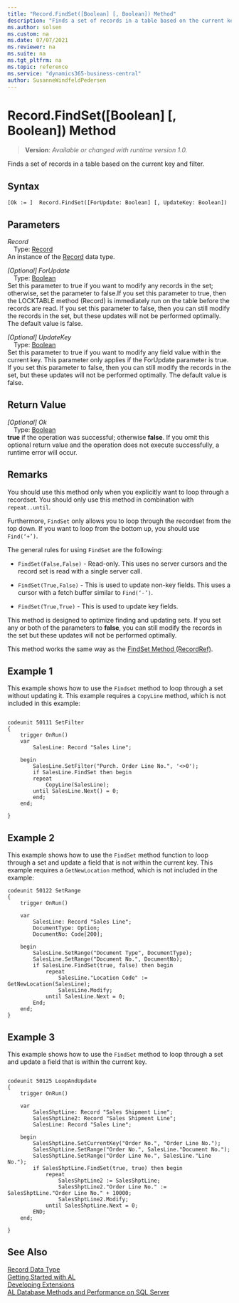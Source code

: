 ```yaml
---
title: "Record.FindSet([Boolean] [, Boolean]) Method"
description: "Finds a set of records in a table based on the current key and filter."
ms.author: solsen
ms.custom: na
ms.date: 07/07/2021
ms.reviewer: na
ms.suite: na
ms.tgt_pltfrm: na
ms.topic: reference
ms.service: "dynamics365-business-central"
author: SusanneWindfeldPedersen
---
```

[//]: # (START>DO_NOT_EDIT)
[//]: # (IMPORTANT:Do not edit any of the content between here and the END>DO_NOT_EDIT.)
[//]: # (Any modifications should be made in the .xml files in the ModernDev repo.)
# Record.FindSet([Boolean] [, Boolean]) Method
> **Version**: _Available or changed with runtime version 1.0._

Finds a set of records in a table based on the current key and filter.


## Syntax
```AL
[Ok := ]  Record.FindSet([ForUpdate: Boolean] [, UpdateKey: Boolean])
```
## Parameters
*Record*  
&emsp;Type: [Record](record-data-type.md)  
An instance of the [Record](record-data-type.md) data type.  

*[Optional] ForUpdate*  
&emsp;Type: [Boolean](../boolean/boolean-data-type.md)  
Set this parameter to true if you want to modify any records in the set; otherwise, set the parameter to false.If you set this parameter to true, then the LOCKTABLE method (Record) is immediately run on the table before the records are read. If you set this parameter to false, then you can still modify the records in the set, but these updates will not be performed optimally. The default value is false.
          
*[Optional] UpdateKey*  
&emsp;Type: [Boolean](../boolean/boolean-data-type.md)  
Set this parameter to true if you want to modify any field value within the current key. This parameter only applies if the ForUpdate parameter is true. If you set this parameter to false, then you can still modify the records in the set, but these updates will not be performed optimally. The default value is false.
          


## Return Value
*[Optional] Ok*  
&emsp;Type: [Boolean](../boolean/boolean-data-type.md)  
**true** if the operation was successful; otherwise **false**.   If you omit this optional return value and the operation does not execute successfully, a runtime error will occur.  


[//]: # (IMPORTANT: END>DO_NOT_EDIT)

## Remarks

You should use this method only when you explicitly want to loop through a recordset. You should only use this method in combination with `repeat..until`.  
  
Furthermore, `FindSet` only allows you to loop through the recordset from the top down. If you want to loop from the bottom up, you should use `Find(‘+’)`.  
  
The general rules for using `FindSet` are the following:  
  
- `FindSet(False,False)` - Read-only. This uses no server cursors and the record set is read with a single server call.  
- `FindSet(True,False)` - This is used to update non-key fields. This uses a cursor with a fetch buffer similar to `Find(‘-’)`.  
  
- `FindSet(True,True)` - This is used to update key fields.  
  
This method is designed to optimize finding and updating sets. If you set any or both of the parameters to **false**, you can still modify the records in the set but these updates will not be performed optimally.  

This method works the same way as the [FindSet Method (RecordRef)](../recordref/recordref-findset-method.md).

## Example 1

This example shows how to use the `Findset` method to loop through a set without updating it. This example requires a `CopyLine` method, which is not included in this example:

```al

codeunit 50111 SetFilter
{
    trigger OnRun()
    var
        SalesLine: Record "Sales Line";

    begin
        SalesLine.SetFilter("Purch. Order Line No.", '<>0');
        if SalesLine.FindSet then begin
        repeat
            CopyLine(SalesLine);  
        until SalesLine.Next() = 0;  
        end;  
    end;
    
}
```

## Example 2

This example shows how to use the `FindSet` method function to loop through a set and update a field that is not within the current key. This example requires a `GetNewLocation` method, which is not included in the example:

```al
codeunit 50122 SetRange
{
    trigger OnRun()

    var
        SalesLine: Record "Sales Line";
        DocumentType: Option;
        DocumentNo: Code[200];

    begin
        SalesLine.SetRange("Document Type", DocumentType);
        SalesLine.SetRange("Document No.", DocumentNo);
        if SalesLine.FindSet(true, false) then begin
            repeat
                SalesLine."Location Code" := GetNewLocation(SalesLine);
                SalesLine.Modify;
            until SalesLine.Next = 0;
        End;
    end;
}
```

## Example 3

This example shows how to use the `FindSet` method to loop through a set and update a field that is within the current key.

```al

codeunit 50125 LoopAndUpdate
{
    trigger OnRun()

    var
        SalesShptLine: Record "Sales Shipment Line";
        SalesShptLine2: Record "Sales Shipment Line";
        SalesLine: Record "Sales Line";

    begin
        SalesShptLine.SetCurrentKey("Order No.", "Order Line No.");
        SalesShptLine.SetRange("Order No.", SalesLine."Document No.");
        SalesShptLine.SetRange("Order Line No.", SalesLine."Line No.");
        if SalesShptLine.FindSet(true, true) then begin
            repeat
                SalesShptLine2 := SalesShptLine;
                SalesShptLine2."Order Line No." := SalesShptLine."Order Line No." + 10000;
                SalesShptLine2.Modify;
            until SalesShptLine.Next = 0;
        END;
    end;

}

```


## See Also
[Record Data Type](record-data-type.md)  
[Getting Started with AL](../../devenv-get-started.md)  
[Developing Extensions](../../devenv-dev-overview.md)  
[AL Database Methods and Performance on SQL Server](../../../administration/optimize-sql-al-Database-methods-and-performance-on-server.md)